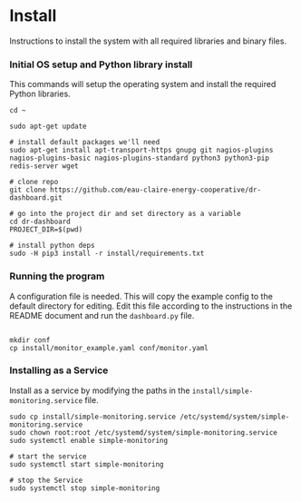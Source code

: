 # Install

Instructions to install the system with all required libraries and binary files.


### Initial OS setup and Python library install

This commands will setup the operating system and install the required Python libraries.

```
cd ~

sudo apt-get update

# install default packages we'll need
sudo apt-get install apt-transport-https gnupg git nagios-plugins nagios-plugins-basic nagios-plugins-standard python3 python3-pip redis-server wget

# clone repo
git clone https://github.com/eau-claire-energy-cooperative/dr-dashboard.git

# go into the project dir and set directory as a variable
cd dr-dashboard
PROJECT_DIR=$(pwd)

# install python deps
sudo -H pip3 install -r install/requirements.txt
```

### Running the program

A configuration file is needed. This will copy the example config to the default directory for editing. Edit this file according to the instructions in the README document and run the `dashboard.py` file.

```

mkdir conf
cp install/monitor_example.yaml conf/monitor.yaml

```

### Installing as a Service

Install as a service by modifying the paths in the `install/simple-monitoring.service` file.

```
sudo cp install/simple-monitoring.service /etc/systemd/system/simple-monitoring.service
sudo chown root:root /etc/systemd/system/simple-monitoring.service
sudo systemctl enable simple-monitoring

# start the service
sudo systemctl start simple-monitoring

# stop the Service
sudo systemctl stop simple-monitoring
```
